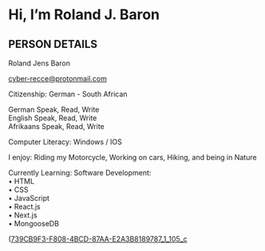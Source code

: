 # Hi, I’m Roland J. Baron

## PERSON DETAILS 
Roland Jens Baron

cyber-recce@protonmail.com 

Citizenship: German - South African

German Speak, Read, Write<br>
English Speak, Read, Write<br>
Afrikaans Speak, Read, Write<br>

Computer Literacy:  Windows / IOS

I enjoy: Riding my Motorcycle, Working on cars, Hiking, and being in Nature

Currently Learning: Software Development:<br> 
• HTML<br>
• CSS<br>
• JavaScript<br>
• React.js<br>
• Next.js<br>
• MongooseDB<br>


([739CB9F3-F808-4BCD-87AA-E2A3B8189787_1_105_c](https://github.com/RolandJBaron/RolandJBaron/assets/142206832/9b5e9fa2-a43e-49c6-8f0d-f1e64209f2d2)

